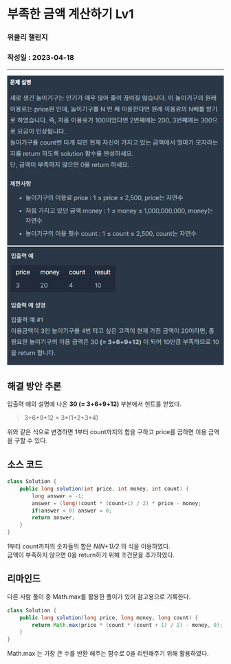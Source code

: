 # 부족한 금액 계산하기 Lv1

###  위클리 챌린지
### 작성일 : 2023-04-18
***

![Alt text](image/%EB%B6%80%EC%A1%B1%ED%95%9C%20%EA%B8%88%EC%95%A1%20%EA%B3%84%EC%82%B0%ED%95%98%EA%B8%B01.jpg)
![Alt text](image/%EB%B6%80%EC%A1%B1%ED%95%9C%20%EA%B8%88%EC%95%A1%20%EA%B3%84%EC%82%B0%ED%95%98%EA%B8%B02.jpg)
## 해결 방안 추론      

입출력 예의 설명에 나온 **30 (= 3+6+9+12)** 부분에서 힌트를 얻었다. 
>3+6+9+12 = 3*(1+2+3+4)  

위와 같은 식으로 변경하면 1부터 count까지의 합을 구하고 price를 곱하면 이용 금액을 구할 수 있다. 

## 소스 코드
``` java
class Solution {
    public long solution(int price, int money, int count) {
        long answer = -1; 
        answer = (long)(count * (count+1) / 2) * price - money;
        if(answer < 0) answer = 0;
        return answer;
    }
}
```
1부터 count까지의 숫자들의 합은 *N(N+1)/2* 의 식을 이용하였다.   
금액이 부족하지 않으면 0을 return하기 위해 조건문을 추가하였다. 

## 리마인드
다른 사람 풀이 중 Math.max를 활용한 풀이가 있어 참고용으로 기록한다.
``` java
class Solution {
    public long solution(long price, long money, long count) {
        return Math.max(price * (count * (count + 1) / 2) - money, 0);
    }
}
```
Math.max 는 가장 큰 수를 반환 해주는 함수로 0을 리턴해주기 위해 활용하였다.